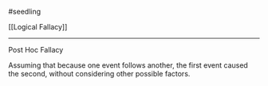 
#seedling

[[Logical Fallacy]]

---

Post Hoc Fallacy

Assuming that because one event follows another, the first event caused the second, without considering other possible factors.
